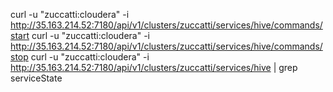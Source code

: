 curl -u "zuccatti:cloudera" -i  http://35.163.214.52:7180/api/v1/clusters/zuccatti/services/hive/commands/start
curl -u "zuccatti:cloudera" -i  http://35.163.214.52:7180/api/v1/clusters/zuccatti/services/hive/commands/stop
curl -u "zuccatti:cloudera" -i  http://35.163.214.52:7180/api/v1/clusters/zuccatti/services/hive | grep serviceState
